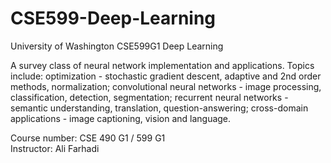 # CSE599-Deep-Learning
University of Washington CSE599G1 Deep Learning

A survey class of neural network implementation and applications. Topics include: optimization - stochastic gradient descent, adaptive and 2nd order methods, normalization; convolutional neural networks - image processing, classification, detection, segmentation; recurrent neural networks - semantic understanding, translation, question-answering; cross-domain applications - image captioning, vision and language.

Course number: CSE 490 G1 / 599 G1\
Instructor: Ali Farhadi
